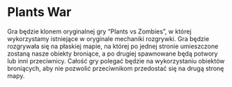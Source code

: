 # Plants War
Gra będzie klonem oryginalnej gry “Plants vs Zombies”, w której wykorzystamy istniejące w oryginale mechaniki rozgrywki. Gra będzie rozgrywała się na płaskiej mapie, na której po jednej stronie umieszczone zostaną nasze obiekty broniące, a po drugiej spawnowane będą potwory lub inni przeciwnicy. Całość gry polegać będzie na wykorzystaniu obiektów broniących, aby nie pozwolić przeciwnikom przedostać się na drugą stronę mapy.
